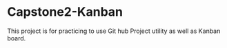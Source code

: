 # Capstone2-Kanban
This project is for practicing to use Git hub Project utility as well as Kanban board. 
